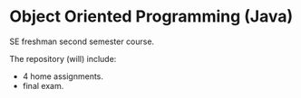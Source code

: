 # Object Oriented Programming (Java)
SE freshman second semester course.

The repository (will) include:

* 4 home assignments.
* final exam.
